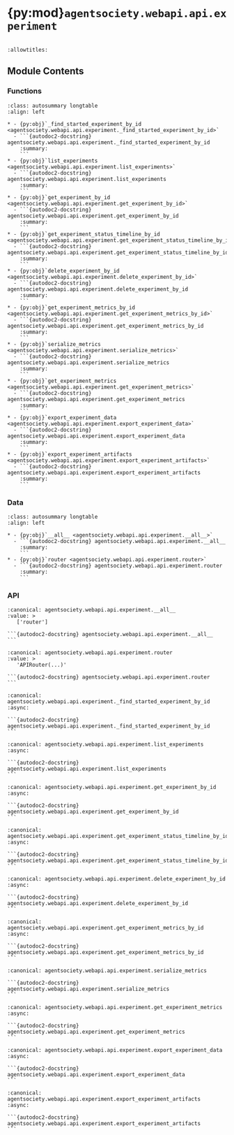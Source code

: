 # {py:mod}`agentsociety.webapi.api.experiment`

```{py:module} agentsociety.webapi.api.experiment
```

```{autodoc2-docstring} agentsociety.webapi.api.experiment
:allowtitles:
```

## Module Contents

### Functions

````{list-table}
:class: autosummary longtable
:align: left

* - {py:obj}`_find_started_experiment_by_id <agentsociety.webapi.api.experiment._find_started_experiment_by_id>`
  - ```{autodoc2-docstring} agentsociety.webapi.api.experiment._find_started_experiment_by_id
    :summary:
    ```
* - {py:obj}`list_experiments <agentsociety.webapi.api.experiment.list_experiments>`
  - ```{autodoc2-docstring} agentsociety.webapi.api.experiment.list_experiments
    :summary:
    ```
* - {py:obj}`get_experiment_by_id <agentsociety.webapi.api.experiment.get_experiment_by_id>`
  - ```{autodoc2-docstring} agentsociety.webapi.api.experiment.get_experiment_by_id
    :summary:
    ```
* - {py:obj}`get_experiment_status_timeline_by_id <agentsociety.webapi.api.experiment.get_experiment_status_timeline_by_id>`
  - ```{autodoc2-docstring} agentsociety.webapi.api.experiment.get_experiment_status_timeline_by_id
    :summary:
    ```
* - {py:obj}`delete_experiment_by_id <agentsociety.webapi.api.experiment.delete_experiment_by_id>`
  - ```{autodoc2-docstring} agentsociety.webapi.api.experiment.delete_experiment_by_id
    :summary:
    ```
* - {py:obj}`get_experiment_metrics_by_id <agentsociety.webapi.api.experiment.get_experiment_metrics_by_id>`
  - ```{autodoc2-docstring} agentsociety.webapi.api.experiment.get_experiment_metrics_by_id
    :summary:
    ```
* - {py:obj}`serialize_metrics <agentsociety.webapi.api.experiment.serialize_metrics>`
  - ```{autodoc2-docstring} agentsociety.webapi.api.experiment.serialize_metrics
    :summary:
    ```
* - {py:obj}`get_experiment_metrics <agentsociety.webapi.api.experiment.get_experiment_metrics>`
  - ```{autodoc2-docstring} agentsociety.webapi.api.experiment.get_experiment_metrics
    :summary:
    ```
* - {py:obj}`export_experiment_data <agentsociety.webapi.api.experiment.export_experiment_data>`
  - ```{autodoc2-docstring} agentsociety.webapi.api.experiment.export_experiment_data
    :summary:
    ```
* - {py:obj}`export_experiment_artifacts <agentsociety.webapi.api.experiment.export_experiment_artifacts>`
  - ```{autodoc2-docstring} agentsociety.webapi.api.experiment.export_experiment_artifacts
    :summary:
    ```
````

### Data

````{list-table}
:class: autosummary longtable
:align: left

* - {py:obj}`__all__ <agentsociety.webapi.api.experiment.__all__>`
  - ```{autodoc2-docstring} agentsociety.webapi.api.experiment.__all__
    :summary:
    ```
* - {py:obj}`router <agentsociety.webapi.api.experiment.router>`
  - ```{autodoc2-docstring} agentsociety.webapi.api.experiment.router
    :summary:
    ```
````

### API

````{py:data} __all__
:canonical: agentsociety.webapi.api.experiment.__all__
:value: >
   ['router']

```{autodoc2-docstring} agentsociety.webapi.api.experiment.__all__
```

````

````{py:data} router
:canonical: agentsociety.webapi.api.experiment.router
:value: >
   'APIRouter(...)'

```{autodoc2-docstring} agentsociety.webapi.api.experiment.router
```

````

````{py:function} _find_started_experiment_by_id(request: fastapi.Request, db: sqlalchemy.ext.asyncio.AsyncSession, exp_id: uuid.UUID) -> agentsociety.webapi.models.experiment.Experiment
:canonical: agentsociety.webapi.api.experiment._find_started_experiment_by_id
:async:

```{autodoc2-docstring} agentsociety.webapi.api.experiment._find_started_experiment_by_id
```
````

````{py:function} list_experiments(request: fastapi.Request) -> agentsociety.webapi.models.ApiResponseWrapper[typing.List[agentsociety.webapi.models.experiment.ApiExperiment]]
:canonical: agentsociety.webapi.api.experiment.list_experiments
:async:

```{autodoc2-docstring} agentsociety.webapi.api.experiment.list_experiments
```
````

````{py:function} get_experiment_by_id(request: fastapi.Request, exp_id: uuid.UUID) -> agentsociety.webapi.models.ApiResponseWrapper[agentsociety.webapi.models.experiment.ApiExperiment]
:canonical: agentsociety.webapi.api.experiment.get_experiment_by_id
:async:

```{autodoc2-docstring} agentsociety.webapi.api.experiment.get_experiment_by_id
```
````

````{py:function} get_experiment_status_timeline_by_id(request: fastapi.Request, exp_id: uuid.UUID) -> agentsociety.webapi.models.ApiResponseWrapper[typing.List[agentsociety.webapi.models.experiment.ApiTime]]
:canonical: agentsociety.webapi.api.experiment.get_experiment_status_timeline_by_id
:async:

```{autodoc2-docstring} agentsociety.webapi.api.experiment.get_experiment_status_timeline_by_id
```
````

````{py:function} delete_experiment_by_id(request: fastapi.Request, exp_id: uuid.UUID)
:canonical: agentsociety.webapi.api.experiment.delete_experiment_by_id
:async:

```{autodoc2-docstring} agentsociety.webapi.api.experiment.delete_experiment_by_id
```
````

````{py:function} get_experiment_metrics_by_id(request: fastapi.Request, db: sqlalchemy.ext.asyncio.AsyncSession, exp_id: uuid.UUID) -> typing.Tuple[bool, typing.Dict[str, typing.List[agentsociety.webapi.models.metric.ApiMetric]]]
:canonical: agentsociety.webapi.api.experiment.get_experiment_metrics_by_id
:async:

```{autodoc2-docstring} agentsociety.webapi.api.experiment.get_experiment_metrics_by_id
```
````

````{py:function} serialize_metrics(metrics_by_key: typing.Dict[str, typing.List[agentsociety.webapi.models.metric.ApiMetric]]) -> typing.Dict[str, typing.List[dict]]
:canonical: agentsociety.webapi.api.experiment.serialize_metrics

```{autodoc2-docstring} agentsociety.webapi.api.experiment.serialize_metrics
```
````

````{py:function} get_experiment_metrics(request: fastapi.Request, exp_id: uuid.UUID) -> agentsociety.webapi.models.ApiResponseWrapper[typing.Dict[str, typing.List[agentsociety.webapi.models.metric.ApiMetric]]]
:canonical: agentsociety.webapi.api.experiment.get_experiment_metrics
:async:

```{autodoc2-docstring} agentsociety.webapi.api.experiment.get_experiment_metrics
```
````

````{py:function} export_experiment_data(request: fastapi.Request, exp_id: uuid.UUID) -> fastapi.responses.StreamingResponse
:canonical: agentsociety.webapi.api.experiment.export_experiment_data
:async:

```{autodoc2-docstring} agentsociety.webapi.api.experiment.export_experiment_data
```
````

````{py:function} export_experiment_artifacts(request: fastapi.Request, exp_id: uuid.UUID) -> fastapi.responses.StreamingResponse
:canonical: agentsociety.webapi.api.experiment.export_experiment_artifacts
:async:

```{autodoc2-docstring} agentsociety.webapi.api.experiment.export_experiment_artifacts
```
````
